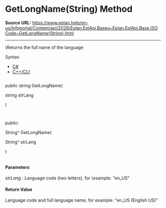 # GetLongName(String) Method

**Source URL:** https://www.eplan.help/en-us/Infoportal/Content/api/2026/Eplan.EplApi.Baseu~Eplan.EplApi.Base.ISOCode~GetLongName(String).html

---

\Returns the full name of the language

Syntax

- [C#](#i-syntax-CS)
- [C++/CLI](#i-syntax-CPP2005)

```
```
public string GetLongName( 

   string strLang

)
```
```

```
```
public:

String^ GetLongName( 

   String^ strLang

)
```
```

#### Parameters

*strLang*
:   Language code (two letters), for \example\: "en\_US"

#### Return Value

Language code and full language name, for example: "en\_US (English US)"
